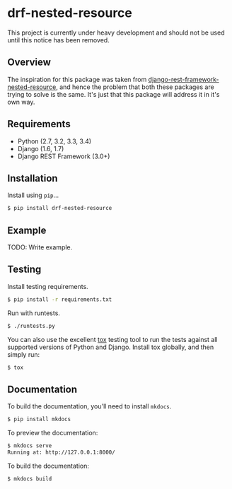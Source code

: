 # drf-nested-resource

This project is currently under heavy development and should not be used until this notice has been removed.

## Overview

The inspiration for this package was taken from [django-rest-framework-nested-resource](https://github.com/simpleenergy/django-rest-framework-nested-resource), and hence the problem that both these packages are trying 
to solve is the same. It's just that this package will address it in it's own way. 

## Requirements

* Python (2.7, 3.2, 3.3, 3.4)
* Django (1.6, 1.7)
* Django REST Framework (3.0+)

## Installation

Install using `pip`...

```bash
$ pip install drf-nested-resource
```

## Example

TODO: Write example.

## Testing

Install testing requirements.

```bash
$ pip install -r requirements.txt
```

Run with runtests.

```bash
$ ./runtests.py
```

You can also use the excellent [tox](http://tox.readthedocs.org/en/latest/) testing tool to run the tests against all supported versions of Python and Django. Install tox globally, and then simply run:

```bash
$ tox
```

## Documentation

To build the documentation, you'll need to install `mkdocs`.

```bash
$ pip install mkdocs
```

To preview the documentation:

```bash
$ mkdocs serve
Running at: http://127.0.0.1:8000/
```

To build the documentation:

```bash
$ mkdocs build
```


[build-status-image]: https://secure.travis-ci.org/NextHub/drf-nested-resource.png?branch=master
[travis]: http://travis-ci.org/NextHub/drf-nested-resource?branch=master
[pypi-version]: https://pypip.in/version/drf-nested-resource/badge.svg
[pypi]: https://pypi.python.org/pypi/drf-nested-resource
